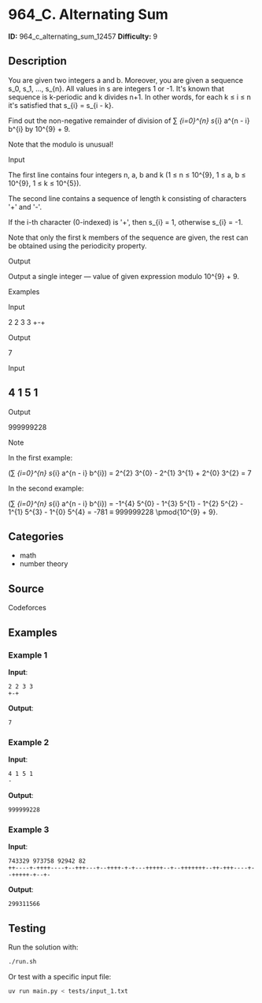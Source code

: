 # 964_C. Alternating Sum

**ID:** 964_c_alternating_sum_12457
**Difficulty:** 9

## Description

You are given two integers a and b. Moreover, you are given a sequence s_0, s_1, ..., s_{n}. All values in s are integers 1 or -1. It's known that sequence is k-periodic and k divides n+1. In other words, for each k ≤ i ≤ n it's satisfied that s_{i} = s_{i - k}.

Find out the non-negative remainder of division of ∑ _{i=0}^{n} s_{i} a^{n - i} b^{i} by 10^{9} + 9.

Note that the modulo is unusual!

Input

The first line contains four integers n, a, b and k (1 ≤ n ≤ 10^{9}, 1 ≤ a, b ≤ 10^{9}, 1 ≤ k ≤ 10^{5}).

The second line contains a sequence of length k consisting of characters '+' and '-'. 

If the i-th character (0-indexed) is '+', then s_{i} = 1, otherwise s_{i} = -1.

Note that only the first k members of the sequence are given, the rest can be obtained using the periodicity property.

Output

Output a single integer — value of given expression modulo 10^{9} + 9.

Examples

Input

2 2 3 3
+-+


Output

7


Input

4 1 5 1
-


Output

999999228

Note

In the first example:

(∑ _{i=0}^{n} s_{i} a^{n - i} b^{i}) = 2^{2} 3^{0} - 2^{1} 3^{1} + 2^{0} 3^{2} = 7

In the second example:

(∑ _{i=0}^{n} s_{i} a^{n - i} b^{i}) = -1^{4} 5^{0} - 1^{3} 5^{1} - 1^{2} 5^{2} - 1^{1} 5^{3} - 1^{0} 5^{4} = -781 ≡ 999999228 \pmod{10^{9} + 9}.

## Categories

- math
- number theory

## Source

Codeforces

## Examples

### Example 1

**Input**:
```
2 2 3 3
+-+
```

**Output**:
```
7
```

### Example 2

**Input**:
```
4 1 5 1
-
```

**Output**:
```
999999228
```

### Example 3

**Input**:
```
743329 973758 92942 82
++----+-++++----+--+++---+--++++-+-+---+++++--+--+++++++--++-+++----+--+++++-+--+-
```

**Output**:
```
299311566
```


## Testing

Run the solution with:

```bash
./run.sh
```

Or test with a specific input file:

```bash
uv run main.py < tests/input_1.txt
```
